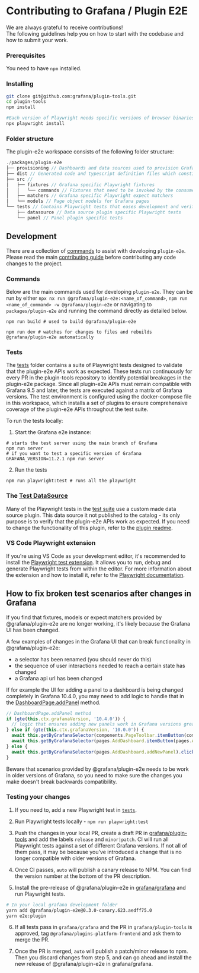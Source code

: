 # Contributing to Grafana / Plugin E2E

We are always grateful to receive contributions!<br />
The following guidelines help you on how to start with the codebase and how to submit your work.

### Prerequisites

You need to have `npm` installed.

### Installing

```bash
git clone git@github.com:grafana/plugin-tools.git
cd plugin-tools
npm install

#Each version of Playwright needs specific versions of browser binaries to operate. You will need to use the Playwright CLI to install these browsers.
npx playwright install
```

### Folder structure

The plugin-e2e workspace consists of the following folder structure:

```js
./packages/plugin-e2e
├── provisioning // Dashboards and data sources used to provision Grafana when running E2E tests in CI and locally
├── dist // Generated code and typescript definition files which constitutes the npm package
├── src //
│   ├── fixtures // Grafana specific Playwright fixtures
│   │   └── commands // Fixtures that need to be invoked by the consumer
│   ├── matchers // Grafana specific Playwright expect matchers
│   └── models // Page object models for Grafana pages
└── tests // Contains Playwright tests that eases development and verifies that fixtures, models and expect matchers work as expected. these tests are not part of the npm package.
    ├── datasource // Data source plugin specific Playwright tests
    └── panel // Panel plugin specific tests
```

## Development

There are a collection of [commands](#commands) to assist with developing `plugin-e2e`. Please read the main [contributing guide](../../CONTRIBUTING.md) before contributing any code changes to the project.

### Commands

Below are the main commands used for developing `plugin-e2e`. They can be run by either `npx nx run @grafana/plugin-e2e:<name_of_command>`, `npm run <name_of_command> -w @grafana/plugin-e2e` or navigating to `packages/plugin-e2e` and running the command directly as detailed below.

```shell
npm run build # used to build @grafana/plugin-e2e
```

```shell
npm run dev # watches for changes to files and rebuilds @grafana/plugin-e2e automatically
```

### Tests

The [tests](./tests/) folder contains a suite of Playwright tests designed to validate that the plugin-e2e APIs work as expected. These tests run continuously for every PR in the plugin-tools repository to identify potential breakages in the plugin-e2e package. Since all plugin-e2e APIs must remain compatible with Grafana 9.5 and later, the tests are executed against a matrix of Grafana versions. The test environment is configured using the docker-compose file in this workspace, which installs a set of plugins to ensure comprehensive coverage of the plugin-e2e APIs throughout the test suite.

To run the tests locally:

1. Start the Grafana e2e instance:

```shell
# starts the test server using the main branch of Grafana
npm run server
# if you want to test a specific version of Grafana
GRAFANA_VERSION=11.2.1 npm run server
```

2. Run the tests

```shell
npm run playwright:test # runs all the playwright
```

### The [Test DataSource](https://github.com/grafana/grafana-test-datasource)

Many of the Playwright tests in the [test suite](./tests/) use a custom made data source plugin. This data source it not published to the catalog - its only purpose is to verify that the plugin-e2e APIs work as expected. If you need to change the functionality of this plugin, refer to the [plugin readme](https://github.com/grafana/grafana-test-datasource?tab=readme-ov-file#distributing-changes-in-the-plugin).

### VS Code Playwright extension

If you're using VS Code as your development editor, it's recommended to install the [Playwright test extension](https://marketplace.visualstudio.com/items?itemName=ms-playwright.playwright). It allows you to run, debug and generate Playwright tests from within the editor. For more information about the extension and how to install it, refer to the [Playwright documentation](https://playwright.dev/docs/getting-started-vscode).

## How to fix broken test scenarios after changes in Grafana

If you find that fixtures, models or expect matchers provided by @grafana/plugin-e2e are no longer working, it's likely because the Grafana UI has been changed.

A few examples of changes in the Grafana UI that can break functionality in @grafana/plugin-e2e:

- a selector has been renamed (you should never do this)
- the sequence of user interactions needed to reach a certain state has changed
- a Grafana api url has been changed

If for example the UI for adding a panel to a dashboard is being changed completely in Grafana 10.4.0, you may need to add logic to handle that in the [DashboardPage.addPanel](https://github.com/grafana/plugin-tools/blob/main/packages/plugin-e2e/src/models/DashboardPage.ts#L38-L55) method.

```typescript
// DashboardPage.addPanel method
if (gte(this.ctx.grafanaVersion, '10.4.0')) {
  // logic that ensures adding new panels work in Grafana versions greater than or equals to 10.4.0
} else if (gte(this.ctx.grafanaVersion, '10.0.0')) {
  await this.getByGrafanaSelector(components.PageToolbar.itemButton(components.PageToolbar.itemButtonTitle)).click();
  await this.getByGrafanaSelector(pages.AddDashboard.itemButton(pages.AddDashboard.itemButtonAddViz)).click();
} else {
  await this.getByGrafanaSelector(pages.AddDashboard.addNewPanel).click();
}
```

Beware that scenarios provided by @grafana/plugin-e2e needs to be work in older versions of Grafana, so you need to make sure the changes you make doesn't break backwards compatibility.

### Testing your changes

1. If you need to, add a new Playwright test in [`tests`](https://github.com/grafana/plugin-tools/tree/main/packages/plugin-e2e/tests).

2. Run Playwright tests locally - `npm run playwright:test`

3. Push the changes in your local PR, create a draft PR in [grafana/plugin-tools](https://github.com/grafana/plugin-tools/) and add the labels `release` and `minor|patch`. CI will run all Playwright tests against a set of different Grafana versions. If not all of them pass, it may be because you've introduced a change that is no longer compatible with older versions of Grafana.

4. Once CI passes, `auto` will publish a canary release to NPM. You can find the version number at the bottom of the PR description.

5. Install the pre-release of @grafana/plugin-e2e in [grafana/grafana](https://github.com/grafana/grafana) and run Playwright tests.

```bash
# In your local grafana development folder
yarn add @grafana/plugin-e2e@0.3.0-canary.623.aedff75.0
yarn e2e:plugin
```

6. If all tests pass in `grafana/grafana` and the PR in `grafana/plugin-tools` is approved, tag `@grafana/plugins-platform-frontend` and ask them to merge the PR.

7. Once the PR is merged, `auto` will publish a patch/minor release to npm. Then you discard changes from step 5, and can go ahead and install the new release of @grafana/plugin-e2e in grafana/grafana.
